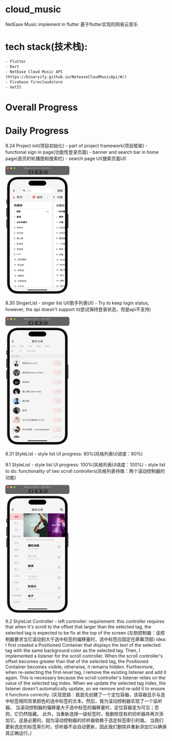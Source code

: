 # cloud_music
NetEase Music implement in flutter 基于flutter实现的网易云音乐

# tech stack(技术栈): 
    - Flutter
    - Dart
    - NetEase Cloud Music API (https://binaryify.github.io/NeteaseCloudMusicApi/#/)
    - Firebase firecloudstore
    - GetIt

# Overall Progress

# Daily Progress
8.24 Project init(项目初始化)
    - part of project framework(项目框架)
    - functional sign in page(功能性登录页面)
    - banner and search bar in home page(首页的轮播图和搜索栏)
    - search page UI(搜索页面UI)

<img height="400" src="/project_screenshot/search.png" width="200"/>

8.30 SingerList 
    - singer list UI(歌手列表UI)
    - Try to keep login status, however, the api doesn't support it(尝试保持登录状态，但是api不支持)

<img height="400" src="/project_screenshot/singerCategory.png" width="200"/>


8.31 StyleList
    - style list UI progress: 80%(风格列表UI进度：80%)

9.1 StyleList
    - style list UI progress: 100%(风格列表UI进度：100%)
    - style list to do: functionality of two scroll controllers(风格列表待做：两个滚动控制器的功能)

<img height="400" src="/project_screenshot/styleCategory.png" width="200"/>

9.2 StyleList Controller
    - left controller: 
    requirement: 
    this controller requires that when it's scroll to the offset that larger than the selected tag, 
    the selected tag is expected to be fix at the top of the screen
    (左侧控制器：该控制器要求当它滚动到大于选中标签的偏移量时，选中标签应固定在屏幕顶部)
    idea: I first created a Positioned Container that displays the text of the selected tag with the 
    same background color as the selected tag. Then, I implemented a listener for the scroll controller. 
    When the scroll controller's offset becomes greater than that of the selected tag, the Positioned 
    Container becomes visible; otherwise, it remains hidden.
    Furthermore, when re-selecting the first-level tag, I remove the existing listener and add it again. 
    This is necessary because the scroll controller's listener relies on the value of the selected tag index. 
    When we update the selected tag index, the listener doesn't automatically update, so we remove and re-add 
    it to ensure it functions correctly.
    (实现思路：我首先创建了一个定位容器，该容器显示与选中标签相同背景颜色的选中标签的文本。然后，我为滚动控制器实现了一个监听器。
    当滚动控制器的偏移量大于选中标签的偏移量时，定位容器变为可见；否则，它仍然隐藏。
    此外，当重新选择一级标签时，我删除现有的侦听器并再次添加它。这是必要的，因为滚动控制器的侦听器依赖于选定标签索引的值。
    当我们更新选定的标签索引时，侦听器不会自动更新，因此我们删除并重新添加它以确保其正确运行。)






